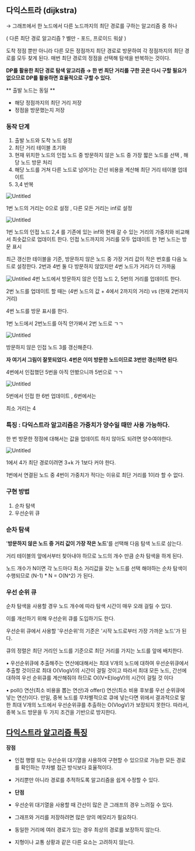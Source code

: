 ## 다익스트라 (dijkstra)

→ 그래프에서 한 노드에서 다른 노드까지의 최단 경로를 구하는 알고리즘 중 하나

( 다른 최단 경로 알고리즘 ? 벨만 - 포드, 프로이드 워샬 )

도착 정점 뿐만 아니라 다른 모든 정점까지 최단 경로로 방문하여 각 정점까지의 최단 경로를 모두 찾게 된다. 매번 최단 경로의 정점을 선택해 탐색을 반복하는 것이다.

**DP를 활용한 최단 경로 탐색 알고리즘 → 한 번 최단 거리를 구한 곳은 다시 구할 필요가 없으므로 DP를 활용하면 효율적으로 구할 수 있다.**

** 출발 노드는 동일 **

- 해당 정점까지의 최단 거리 저장
- 정점을 방문했는지 저장

### 동작 단계

1. 출발 노드와 도착 노드 설정
2. 최단 거리 테이블 초기화
3. 현재 위치한 노드의 인접 노드 중 방문하지 않은 노드 중 가장 짧은 노드를 선택 , 해당 노드 방문 처리
4. 해당 노드를 거쳐 다른 노드로 넘어가는 간선 비용을 계산해 최단 거리 테이블 업데이트
5. 3,4 반복

![Untitled](./assets/2.png)

1번 노드의 거리는 0으로 설정 , 다른 모든 거리는 inf로 설정

![Untitled](./assets/3.png)

1번 노드의 인접 노드 2,4 를 기존에 있는 inf와 현재 갈 수 있는 거리의 가중치와 비교해서 최솟값으로 업데이트 한다. 인접 노드까지의 거리를 모두 업데이트 한 1번 노드는 방문 표시

최근 갱신한 테이블을 기준, 방문하지 않은 노드 중 가장 거리 값이 작은 번호를 다음 노드로 설정한다. 2번과 4번 둘 다 방문하지 않았지만 4번 노드가 거리가 더 가까움

![Untitled](./assets/4.png)
4번 노드에서 방문하지 않은 인접 노드 2, 5번의 거리를 업데이트 한다.

2번 노드를 업데이트 할 때는 (4번 노드의 값 + 4에서 2까지의 거리) vs (현재 2번까지 거리)

4번 노드를 방문 표시를 한다.

1번 노드에서 2번노드를 아직 안가봐서 2번 노드로 ㄱㄱ

![Untitled](./assets/5.png)

방문하지 않은 인접 노드 3를 갱신해준다.

**자 여기서 그림이 잘못되었다. 4번은 이미 방문한 노드이므로 3번만 갱신하면 된다**.

4번에서 인접했던 5번을 아직 안봤으니까 5번으로 ㄱㄱ

![Untitled](./assets/6.png)

5번에서 인접 한 6번 업데이트 , 6번에서는

최소 거리는 4

### 특징 : 다익스트라 알고리즘은 가중치가 양수일 때만 사용 가능하다.

한 번 방문한 정점에 대해서는 값을 업데이트 하지 않아도 되려면 양수여야한다.

![Untitled](./assets/8.png)

1에서 4가 최단 경로이려면 3+k 가 1보다 커야 한다.

1번에서 연결된 노드 중 4번이 가중치가 적다는 이유로 최단 거리를 1이라 할 수 없다.

### 구현 방법

1. 순차 탐색
2. 우선순위 큐

### 순차 탐색

'**방문하지 않은 노드 중 거리 값이 가장 작은 노드**'를 선택해 다음 탐색 노드로 삼는다.

거리 테이블의 앞에서부터 찾아내야 하므로 노드의 개수 만큼 순차 탐색을 하게 된다.

노드 개수가 N이면 각 노드마다 최소 거리값을 갖는 노드를 선택 해야하는 순차 탐색이 수행되므로 (N-1) \* N = O(N^2) 가 된다.

### 우선 순위 큐

순차 탐색을 사용할 경우 노드 개수에 따라 탐색 시간이 매우 오래 걸릴 수 있다.

이를 개선하기 위해 우선순위 큐를 도입하기도 한다.

우선순위 큐에서 사용할 '우선순위'의 기준은 '시작 노드로부터 가장 가까운 노드'가 된다.

큐의 정렬은 최단 거리인 노드를 기준으로 최단 거리를 가지는 노드를 앞에 배치한다.

• 우선순위큐에 추출해주는 연산에대해서는 최대 V개의 노드에 대하여 우선순위큐에서 추출할 것이므로 최대 O(VlogV)의 시간이 걸릴 것이고 따라서 최대 모든 노드, 간선에대하여 우선 순위큐를 계산해줘야 하므로 O((V+E)logV)의 시간이 걸릴 것 이다

• poll() 연산(최소 비용을 뽑는 연산)과 offer() 연산(최소 비용 후보를 우선 순위큐에 넣는 연산)이다. 만일, 중복 노드를 무차별적으로 큐에 넣는다면 위에서 결과적으로 말한 최대 V개의 노드에서 우선순위큐를 추출하는 O(VlogV)가 보장되지 못한다. 따라서, 중복 노드 방문을 두 가지 조건을 기반으로 방지한다.

## **[다익스트라 알고리즘 특징](https://cobi-98.tistory.com/46#%EB%-B%A-%EC%-D%B-%EC%-A%A-%ED%-A%B-%EB%-D%BC%--%EC%--%-C%EA%B-%A-%EB%A-%AC%EC%A-%--%--%ED%-A%B-%EC%A-%--)**

**장점**

- 인접 행렬 또는 우선순위 대기열을 사용하여 구현할 수 있으므로 가능한 모든 경로를 확인하는 무차별 접근 방식보다 효율적이다.
- 거리뿐만 아니라 경로를 추적하도록 알고리즘을 쉽게 수정할 수 있다.
- **단점**

- 우선순위 대기열을 사용할 때 간선이 많은 큰 그래프의 경우 느려질 수 있다.
- 그래프와 거리를 저장하려면 많은 양의 메모리가 필요하다.
- 동일한 거리에 여러 경로가 있는 경우 최상의 경로를 보장하지 않는다.
- 지형이나 교통 상황과 같은 다른 요소는 고려하지 않는다.
